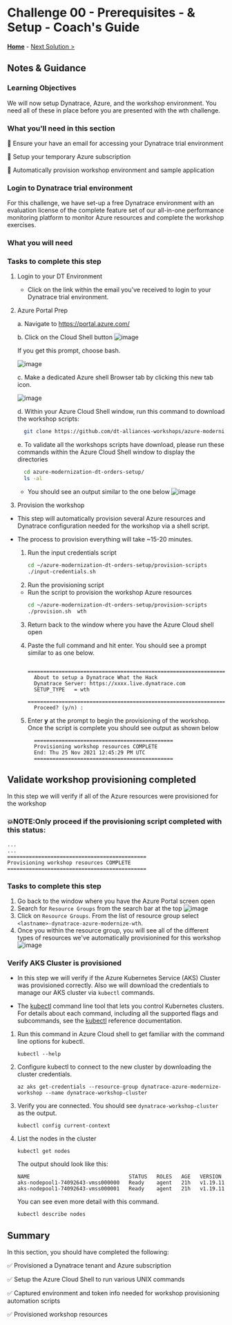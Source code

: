 # Challenge 00 - Prerequisites - & Setup - Coach's Guide 

**[Home](./README.md)** - [Next Solution >](./Solution-01.md)

## Notes & Guidance

### Learning Objectives

We will now setup Dynatrace, Azure, and the workshop environment. You need all of these in place before you are presented with the wth challenge.

### What you'll need in this section


🔷 Ensure your have an email for accessing your Dynatrace trial environment

🔷 Setup your temporary Azure subscription 

🔷 Automatically provision workshop environment and sample application

### Login to Dynatrace trial environment

For this challenge, we have set-up a free Dynatrace environment with an evaluation license of the complete feature set of our all-in-one performance monitoring platform to monitor Azure resources and complete the workshop exercises.

### What you will need


### Tasks to complete this step

1) Login to your DT Environment
    - Click on the link within the email you've received to login to your Dynatrace trial environment.
    

2) Azure Portal Prep

    a. Navigate to <a href="https://portal.azure.com/" target="_blank">https://portal.azure.com/ </a>

    b. Click on the Cloud Shell button
      ![image](Solutions/img/setup-azure-shell-open.png)

      <aside class="positive"> If you get this prompt, choose bash.  </aside>

     ![image](Solutions/img/setup-azure-shell-bash.png)    

    c. Make a dedicated Azure shell Browser tab by clicking this new tab icon.

      ![image](Solutions/img/setup-azure-shell-newtab.png)

    d. Within your Azure Cloud Shell window, run this command to download the workshop scripts:
      ```bash
        git clone https://github.com/dt-alliances-workshops/azure-modernization-dt-orders-setup.git
      ```
    e. To validate all the workshops scripts have download, please run these commands within the Azure Cloud Shell window to display the directories
      ```bash
        cd azure-modernization-dt-orders-setup/
        ls -al
      ```
    - You should see an output similar to the one below 
    ![image](Solutions/img/pre-requisites-azure-cli-gitcloneoutput.png)


  3. Provision the workshop

  * This step will automatically provision several Azure resources and Dynatrace configuration needed for the workshop via a shell script.  

* The process to provision everything will take ~15-20 minutes.
    
    1. Run the input credentials script
        ```bash
        cd ~/azure-modernization-dt-orders-setup/provision-scripts
        ./input-credentials.sh
        ```
    2. Run the provisioning script
    - Run the script to provision the workshop Azure resources
        ```bash
        cd ~/azure-modernization-dt-orders-setup/provision-scripts
        ./provision.sh  wth
        ```
    3. Return back to the window where you have the Azure Cloud shell open
    8. Paste the full command and hit enter.  You should see a prompt similar to as one below.

        ```
          ===================================================================
          About to setup a Dynatrace What the Hack
          Dynatrace Server: https://xxxx.live.dynatrace.com
          SETUP_TYPE   = wth
          ===================================================================
          Proceed? (y/n) : 
        ```
    4. Enter **y** at the prompt to begin the provisioning of the workshop.  Once the script is complete you should see output as shown below
        ```
          =============================================
          Provisioning workshop resources COMPLETE
          End: Thu 25 Nov 2021 12:45:29 PM UTC
          =============================================
        ```

## Validate workshop provisioning completed
In this step we will verify if all of the Azure resources were provisioned for the workshop

### 💥NOTE:Only proceed if the provisioning script completed with this status:

```
...
...
=============================================
Provisioning workshop resources COMPLETE
=============================================
```

### Tasks to complete this step
1. Go back to the window where you have the Azure Portal screen open
2. Search for `Resource Groups` from the search bar at the top
![image](Solutions/img/pre-requisites-azure-portal-resources.png)
3. Click on `Resource Groups`.  From the list of resource group select `<lastname>-dynatrace-azure-modernize-wth`.
4. Once you within the resource group, you will see all of the different types of resources we've automatically provisionined for this workshop
![image](Solutions/img/pre-requisites-azure-portal-resources-resourcelist.png)

### Verify AKS Cluster is provisioned
- In this step we will verify if the Azure Kubernetes Service (AKS) Cluster was provisioned correctly. Also we will download the credentials to manage our AKS cluster via `kubectl` commands.

- The <a href="https://kubernetes.io/docs/reference/kubectl/overview/" target="_blank">kubectl</a> command line tool that lets you control Kubernetes clusters.  For details about each command, including all the supported flags and subcommands, see the <a href="https://kubernetes.io/docs/reference/kubectl/overview/" target="_blank">kubectl</a> reference documentation.

1. Run this command in Azure Cloud shell to get familiar with the command line options for kubectl.

    ```
    kubectl --help
    ```

1. Configure kubectl to connect to the new cluster by downloading the cluster credentials. 

    ```
    az aks get-credentials --resource-group dynatrace-azure-modernize-workshop --name dynatrace-workshop-cluster
    ```

1. Verify you are connected.  You should see `dynatrace-workshop-cluster` as the output.

    ```
    kubectl config current-context
    ```

1. List the nodes in the cluster

    ```
    kubectl get nodes
    ```

    The output should look like this:

    ```
    NAME                                STATUS   ROLES   AGE   VERSION
    aks-nodepool1-74092643-vmss000000   Ready    agent   21h   v1.19.11
    aks-nodepool1-74092643-vmss000001   Ready    agent   21h   v1.19.11
    ```

    You can see even more detail with this command.

    ```
    kubectl describe nodes
    ```


## Summary

In this section, you should have completed the following:

✅ Provisioned a Dynatrace tenant and Azure subscription

✅ Setup the Azure Cloud Shell to run various UNIX commands

✅ Captured environment and token info needed for workshop provisioning automation scripts

✅ Provisioned workshop resources
